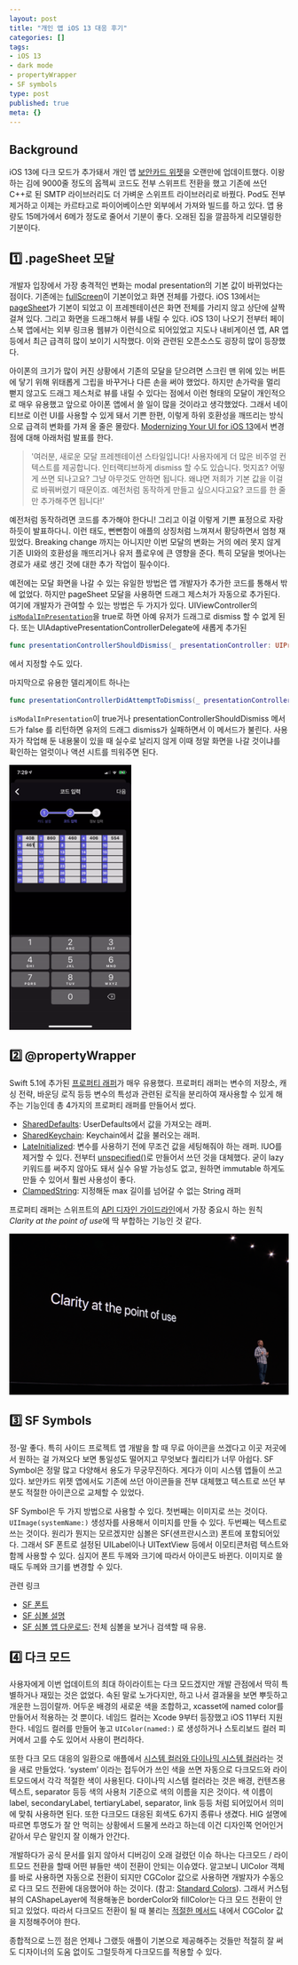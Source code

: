 ```yaml
---
layout: post
title: "개인 앱 iOS 13 대응 후기"
categories: []
tags:
- iOS 13
- dark mode
- propertyWrapper
- SF symbols
type: post
published: true
meta: {}
---
```


## Background

iOS 13에 다크 모드가 추가돼서 개인 앱 [보안카드 위젯](https://apps.apple.com/kr/app/보안카드-위젯/id949362849)을 오랜만에 업데이트했다. 이왕 하는 김에 9000줄 정도의 옵젝씨 코드도 전부 스위프트 전환을 했고 기존에 쓰던 C++로 된 SMTP 라이브러리도 더 가벼운 스위프트 라이브러리로 바꿨다. Pod도 전부 제거하고 이제는 카르타고로 파이어베이스만 외부에서 가져와 빌드를 하고 있다. 앱 용량도 15메가에서 6메가 정도로 줄어서 기분이 좋다. 오래된 집을 깔끔하게 리모델링한 기분이다. 

## 1️⃣ .pageSheet 모달

개발자 입장에서 가장 충격적인 변화는 modal presentation의 기본 값이 바뀌었다는 점이다. 기존에는 [fullScreen](https://developer.apple.com/documentation/uikit/uimodalpresentationstyle/fullscreen)이 기본이었고 화면 전체를 가렸다. iOS 13에서는 [pageSheet](https://developer.apple.com/documentation/uikit/uimodalpresentationstyle/pagesheet)가 기본이 되었고 이 프레젠테이션은 화면 전체를 가리지 않고 상단에 살짝 걸쳐 있다. 그리고 화면을 드래그해서 뷰를 내릴 수 있다. iOS 13이 나오기 전부터 페이스북 앱에서는 외부 링크용 웹뷰가 이런식으로 되어있었고 지도나 내비게이션 앱, AR 앱 등에서 최근 급격히 많이 보이기 시작했다. 이와 관련된 오픈소스도 굉장히 많이 등장했다.

아이폰의 크기가 많이 커진 상황에서 기존의 모달을 닫으려면 스크린 맨 위에 있는 버튼에 닿기 위해 위태롭게 그립을 바꾸거나 다른 손을 써야 했었다. 하지만 손가락을 멀리 뻗지 않고도 드래그 제스처로 뷰를 내릴 수 있다는 점에서 이런 형태의 모달이 개인적으로 매우 유용했고 앞으로 아이폰 앱에서 쓸 일이 많을 것이라고 생각했었다. 그래서 네이티브로 이런 UI를 사용할 수 있게 돼서 기쁜 한편, 이렇게 하위 호환성을 깨뜨리는 방식으로 급격히 변화를 가져 올 줄은 몰랐다. [Modernizing Your UI for iOS 13](https://developer.apple.com/videos/play/wwdc2019/224/)에서 변경점에 대해 아래처럼 발표를 한다.

> '여러분, 새로운 모달 프레젠테이션 스타일입니다! 사용자에게 더 많은 비주얼 컨텍스트를 제공합니다. 인터랙티브하게 dismiss 할 수도 있습니다. 멋지죠? 어떻게 쓰면 되나고요? 그냥 아무것도 안하면 됩니다. 왜냐면 저희가 기본 값을 이걸로 바꿔버렸기 때문이죠. 예전처럼 동작하게 만들고 싶으시다고요? 코드를 한 줄만 추가해주면 됩니다!'

예전처럼 동작하려면 코드를 추가해야 한다니! 그리고 이걸 이렇게 기쁜 표정으로 자랑하듯이 발표하다니. 이런 태도, 뻔뻔함이 애플의 상징처럼 느껴져서 황당하면서 엄청 재밌었다. Breaking change 까지는 아니지만 이번 모달의 변화는 거의 에러 못지 않게 기존 UI와의 호환성을 깨뜨리거나 유저 플로우에 큰 영향을 준다. 특히 모달을 벗어나는 경로가 새로 생긴 것에 대한 추가 작업이 필수이다.

예전에는 모달 화면을 나갈 수 있는 유일한 방법은 앱 개발자가 추가한 코드를 통해서 밖에 없었다. 하지만 pageSheet 모달을 사용하면 드래그 제스처가 자동으로 추가된다. 여기에 개발자가 관여할 수 있는 방법은 두 가지가 있다. UIViewController의 [`isModalInPresentation`](https://developer.apple.com/documentation/uikit/uiviewcontroller/3229894-ismodalinpresentation)을 true로 하면 아예 유저가 드래그로 dismiss 할 수 없게 된다. 또는 UIAdaptivePresentationControllerDelegate에 새롭게 추가된 

```swift
func presentationControllerShouldDismiss(_ presentationController: UIPresentationController) -> Bool
``` 
에서 지정할 수도 있다. 

마지막으로 유용한 델리게이트 하나는 

```swift
func presentationControllerDidAttemptToDismiss(_ presentationController: UIPresentationController)
```

`isModalInPresentation`이 true거나 presentationControllerShouldDismiss 메서드가 false 를 리턴하면 유저의 드래그 dismiss가 실패하면서 이 메서드가 불린다. 사용자가 작업해 둔 내용물이 있을 때 실수로 날리지 않게 이때 정말 화면을 나갈 것이냐를 확인하는 얼럿이나 액션 시트를 띄워주면 된다.

<img src="/assets/posts/ios13-modal-dismiss.gif" width="220" />

## 2️⃣ @propertyWrapper

Swift 5.1에 추가된 [프로퍼티 래퍼](https://github.com/apple/swift-evolution/blob/master/proposals/0258-property-wrappers.md)가 매우 유용했다. 프로퍼티 래퍼는 변수의 저장소, 캐싱 전략, 바운딩 로직 등등 변수의 특성과 관련된 로직을 분리하여 재사용할 수 있게 해주는 기능인데 총 4가지의 프로퍼티 래퍼를 만들어서 썼다.

- [SharedDefaults](https://gist.github.com/nsoojin/93f0dcd9464cf9cff6516c095723e106): UserDefaults에서 값을 가져오는 래퍼.
- [SharedKeychain](https://gist.github.com/nsoojin/93f0dcd9464cf9cff6516c095723e106): Keychain에서 값을 불러오는 래퍼.
- [LateInitialized](https://gist.github.com/nsoojin/1c77774279e1954de5ddec1d71ad84c1): 변수를 사용하기 전에 무조건 값을 세팅해줘야 하는 래퍼. IUO를 제거할 수 있다. 전부터 [unspecified()](https://github.com/nsoojin/BookStore-iOS#using-lazy-instantiation)로 만들어서 쓰던 것을 대체했다. 굳이 lazy 키워드를 써주지 않아도 돼서 실수 유발 가능성도 없고, 원하면 immutable 하게도 만들 수 있어서 훨씬 사용성이 좋다.
- [ClampedString](https://gist.github.com/nsoojin/5b47bebc9751f9a673aaf0b1a9150114): 지정해둔 max 길이를 넘어갈 수 없는 String 래퍼

프로퍼티 래퍼는 스위프트의 [API 디자인 가이드라인](https://swift.org/documentation/api-design-guidelines/)에서 가장 중요시 하는 원칙 *Clarity at the point of use*에 딱 부합하는 기능인 것 같다.

<img src="/assets/posts/clarity-at-the-point-of-use.png" />

## 3️⃣ SF Symbols

정-말 좋다. 특히 사이드 프로젝트 앱 개발을 할 때 무료 아이콘을 쓰겠다고 이곳 저곳에서 원하는 걸 가져오다 보면 통일성도 떨어지고 무엇보다 퀄리티가 너무 아쉽다. SF Symbol은 정말 많고 다양해서 용도가 무궁무진하다. 게다가 이미 시스템 앱들이 쓰고 있다. 보안카드 위젯 앱에서도 기존에 쓰던 아이콘들을 전부 대체했고 텍스트로 쓰던 부분도 적절한 아이콘으로 교체할 수 있었다. 

SF Symbol은 두 가지 방법으로 사용할 수 있다. 첫번째는 이미지로 쓰는 것이다. `UIImage(systemName:)` 생성자를 사용해서 이미지를 만들 수 있다. 두번째는 텍스트로 쓰는 것이다. 원리가 뭔지는 모르겠지만 심볼은 SF(샌프란시스코) 폰트에 포함되어있다. 그래서 SF 폰트로 설정된 UILabel이나 UITextView 등에서 이모티콘처럼 텍스트와 함께 사용할 수 있다. 심지어 폰트 두께와 크기에 따라서 아이콘도 바뀐다. 이미지로 쓸 때도 두께와 크기를 변경할 수 있다.

관련 링크
- [SF 폰트](https://developer.apple.com/fonts/)
- [SF 심볼 설명](https://developer.apple.com/design/human-interface-guidelines/sf-symbols/overview/)
- [SF 심볼 앱 다운로드](https://developer.apple.com/design/downloads/SF-Symbols.dmg): 전체 심볼을 보거나 검색할 때 유용. 

## 4️⃣ 다크 모드 

사용자에게 이번 업데이트의 최대 하이라이트는 다크 모드겠지만 개발 관점에서 딱히 특별하거나 재밌는 것은 없었다. 속된 말로 노가다지만, 하고 나서 결과물을 보면 뿌듯하고 개운한 느낌이랄까. 어두운 배경의 새로운 색을 조합하고, xcasset에 named color를 만들어서 적용하는 것 뿐이다. 네임드 컬러는 Xcode 9부터 등장했고 iOS 11부터 지원한다. 네임드 컬러를 만들어 놓고 `UIColor(named:)` 로 생성하거나 스토리보드 컬러 피커에서 고를 수도 있어서 사용이 편리하다.

또한 다크 모드 대응의 일환으로 애플에서 [시스템 컬러와 다이나믹 시스템 컬러](https://developer.apple.com/design/human-interface-guidelines/ios/visual-design/color/)라는 것을 새로 만들었다. ‘system’ 이라는 접두어가 쓰인 색을 쓰면 자동으로 다크모드와 라이트모드에서 각각 적절한 색이 사용된다. 다이나믹 시스템 컬러라는 것은 배경, 컨텐츠용 텍스트, separator 등등 색의 사용처 기준으로 색의 이름을 지은 것이다. 색 이름이 label, secondaryLabel, tertiaryLabel, separator, link 등등 처럼 되어있어서 의미에 맞춰 사용하면 된다. 또한 다크모드 대응된 회색도 6가지 종류나 생겼다. HIG 설명에 따르면 투명도가 잘 안 먹히는 상황에서 드물게 쓰라고 하는데 이건 디자인쪽 언어인거 같아서 무슨 말인지 잘 이해가 안간다. 

개발하다가 공식 문서를 읽지 않아서 디버깅이 오래 걸렸던 이슈 하나는 다크모드 / 라이트모드 전환을 할때 어떤 뷰들만 색이 전환이 안되는 이슈였다. 알고보니 UIColor 객체를 바로 사용하면 자동으로 전환이 되지만 CGColor 값으로 사용하면 개발자가 수동으로 다크 모드 전환에 대응했어야 하는 것이다. (참고: [Standard Colors](https://developer.apple.com/documentation/uikit/uicolor/standard_colors)). 그래서 커스텀 뷰의 CAShapeLayer에 적용해놓은 borderColor와 fillColor는 다크 모드 전환이 안되고 있었다. 따라서 다크모드 전환이 될 때 불리는 [적절한 메서드](https://developer.apple.com/documentation/xcode/supporting_dark_mode_in_your_interface) 내에서 CGColor 값을 지정해주어야 한다. 

종합적으로 느낀 점은 언제나 그랬듯 애플이 기본으로 제공해주는 것들만 적절히 잘 써도 디자이너의 도움 없이도 그럴듯하게 다크모드를 적용할 수 있다.


